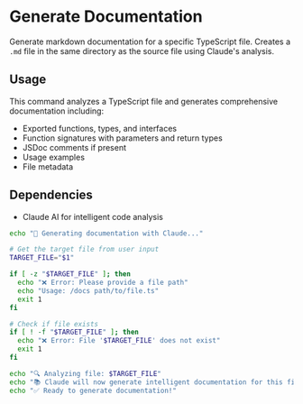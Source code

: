 # Generate Documentation

Generate markdown documentation for a specific TypeScript file. Creates a `.md` file in the same directory as the source file using Claude's analysis.

## Usage

This command analyzes a TypeScript file and generates comprehensive documentation including:
- Exported functions, types, and interfaces
- Function signatures with parameters and return types
- JSDoc comments if present
- Usage examples
- File metadata

## Dependencies
- Claude AI for intelligent code analysis

```bash
echo "📝 Generating documentation with Claude..."

# Get the target file from user input
TARGET_FILE="$1"

if [ -z "$TARGET_FILE" ]; then
  echo "❌ Error: Please provide a file path"
  echo "Usage: /docs path/to/file.ts"
  exit 1
fi

# Check if file exists
if [ ! -f "$TARGET_FILE" ]; then
  echo "❌ Error: File '$TARGET_FILE' does not exist"
  exit 1
fi

echo "🔍 Analyzing file: $TARGET_FILE"
echo "📚 Claude will now generate intelligent documentation for this file..."
echo "✅ Ready to generate documentation!"
```